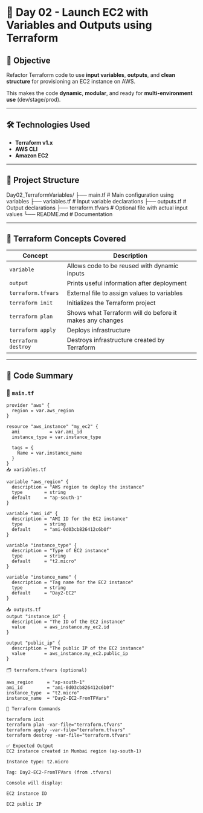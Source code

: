 # 🚀 Day 02 - Launch EC2 with Variables and Outputs using Terraform

## 📌 Objective

Refactor Terraform code to use **input variables**, **outputs**, and **clean structure** for provisioning an EC2 instance on AWS.

This makes the code **dynamic**, **modular**, and ready for **multi-environment use** (dev/stage/prod).

---

## 🛠️ Technologies Used

- **Terraform v1.x**
- **AWS CLI**
- **Amazon EC2**

---

## 📁 Project Structure
Day02_TerraformVariables/
├── main.tf # Main configuration using variables
├── variables.tf # Input variable declarations
├── outputs.tf # Output declarations
├── terraform.tfvars # Optional file with actual input values
└── README.md # Documentation


---

## 🧠 Terraform Concepts Covered

| Concept             | Description                                                                            |
|---------------------|----------------------------------------------------------------------------------------|
| `variable`          | Allows code to be reused with dynamic inputs                                           |
| `output`            | Prints useful information after deployment                                             |
| `terraform.tfvars`  | External file to assign values to variables                                            |
| `terraform init`    | Initializes the Terraform project                                                      |
| `terraform plan`    | Shows what Terraform will do before it makes any changes                              |
| `terraform apply`   | Deploys infrastructure                                                                 |
| `terraform destroy` | Destroys infrastructure created by Terraform                                           |

---

## 📜 Code Summary

### 🔧 `main.tf`

```hcl
provider "aws" {
  region = var.aws_region
}

resource "aws_instance" "my_ec2" {
  ami           = var.ami_id
  instance_type = var.instance_type

  tags = {
    Name = var.instance_name
  }
}
📥 variables.tf

variable "aws_region" {
  description = "AWS region to deploy the instance"
  type        = string
  default     = "ap-south-1"
}

variable "ami_id" {
  description = "AMI ID for the EC2 instance"
  type        = string
  default     = "ami-0d03cb826412c6b0f"
}

variable "instance_type" {
  description = "Type of EC2 instance"
  type        = string
  default     = "t2.micro"
}

variable "instance_name" {
  description = "Tag name for the EC2 instance"
  type        = string
  default     = "Day2-EC2"
}

📤 outputs.tf
output "instance_id" {
  description = "The ID of the EC2 instance"
  value       = aws_instance.my_ec2.id
}

output "public_ip" {
  description = "The public IP of the EC2 instance"
  value       = aws_instance.my_ec2.public_ip
}

🗂️ terraform.tfvars (optional)

aws_region     = "ap-south-1"
ami_id         = "ami-0d03cb826412c6b0f"
instance_type  = "t2.micro"
instance_name  = "Day2-EC2-FromTFVars"

🔧 Terraform Commands

terraform init
terraform plan -var-file="terraform.tfvars"
terraform apply -var-file="terraform.tfvars"
terraform destroy -var-file="terraform.tfvars"

✅ Expected Output
EC2 instance created in Mumbai region (ap-south-1)

Instance type: t2.micro

Tag: Day2-EC2-FromTFVars (from .tfvars)

Console will display:

EC2 instance ID

EC2 public IP
